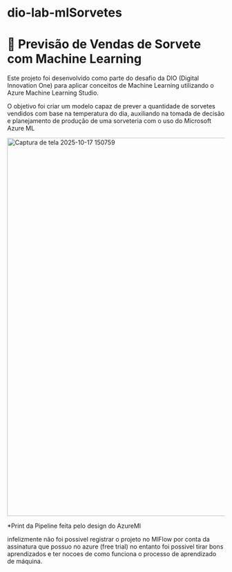 # dio-lab-mlSorvetes
 # 🍦 Previsão de Vendas de Sorvete com Machine Learning

Este projeto foi desenvolvido como parte do desafio da DIO (Digital Innovation One) para aplicar conceitos de Machine Learning utilizando o Azure Machine Learning Studio.

O objetivo foi criar um modelo capaz de prever a quantidade de sorvetes vendidos com base na temperatura do dia, auxiliando na tomada de decisão e planejamento de produção de uma sorveteria com o uso do Microsoft Azure ML

<img width="1829" height="876" alt="Captura de tela 2025-10-17 150759" src="https://github.com/user-attachments/assets/be1756b4-3570-481e-b040-8e083cb78ff5" />

*Print da Pipeline feita pelo design do AzureMl

infelizmente não foi possivel registrar o projeto no MlFlow por conta da assinatura que possuo no azure (free trial)
no entanto foi possivel tirar bons aprendizados e ter nocoes de como funciona o processo de aprendizado de máquina.
